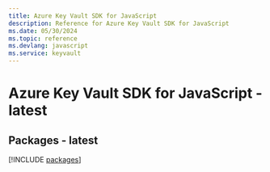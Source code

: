 ```yaml
---
title: Azure Key Vault SDK for JavaScript
description: Reference for Azure Key Vault SDK for JavaScript
ms.date: 05/30/2024
ms.topic: reference
ms.devlang: javascript
ms.service: keyvault
---
```

# Azure Key Vault SDK for JavaScript - latest
## Packages - latest
[!INCLUDE [packages](key-vault-index.md)]